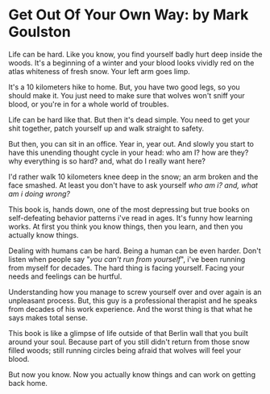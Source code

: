 # Get Out Of Your Own Way: by Mark Goulston

Life can be hard. Like you know, you find yourself badly hurt
deep inside the woods. It's a beginning of a winter and your
blood looks vividly red on the atlas whiteness of fresh snow.
Your left arm goes limp.

It's a 10 kilometers hike to home. But, you have two good legs,
so you should make it. You just need to make sure that wolves
won't sniff your blood, or you're in for a whole world of troubles.

Life can be hard like that. But then it's dead simple. You need
to get your shit together, patch yourself up and walk straight
to safety.

But then, you can sit in an office. Year in, year out. And slowly
you start to have this unending thought cycle in your head: who
am I? how are they? why everything is so hard? and, what do I
really want here?

I'd rather walk 10 kilometers knee deep in the snow; an arm
broken and the face smashed. At least you don't have to ask
yourself _who am i? and, what am i doing wrong?_

This book is, hands down, one of the most depressing but true
books on self-defeating behavior patterns i've read in ages.
It's funny how learning works. At first you think you know things,
then you learn, and then you actually know things.

Dealing with humans can be hard. Being a human can be even harder.
Don't listen when people say "_you can't run from yourself_", i've
been running from myself for decades. The hard thing is facing
yourself. Facing your needs and feelings can be hurtful.

Understanding how you manage to screw yourself over and over again
is an unpleasant process. But, this guy is a professional
therapist and he speaks from decades of his work experience.
And the worst thing is that what he says makes total sense.

This book is like a glimpse of life outside of that Berlin wall
that you built around your soul. Because part of you still
didn't return from those snow filled woods; still running circles
being afraid that wolves will feel your blood.

But now you know. Now you actually know things and can work
on getting back home.
